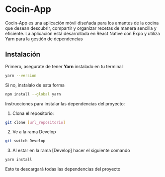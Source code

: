 # Cocin-App

Cocin-App es una aplicación móvil diseñada para los amantes de la cocina que desean descubrir, compartir y organizar recetas de manera sencilla y eficiente. La aplicación está desarrollada en React Native con Expo y utiliza Yarn para la gestión de dependencias

## Instalación

Primero, asegurate de tener **Yarn** instalado en tu terminal

```bash
yarn --version
```

Si no, instalalo de esta forma

```bash
npm install --global yarn
```

Instrucciones para instalar las dependencias del proyecto:

1. Clona el repositorio:

```bash
git clone [url_repositorio]
```

2. Ve a la rama Develop

```bash
git switch Develop
```

3. Al estar en la rama [Develop] hacer el siguiente comando

```bash
yarn install
```

Esto te descargará todas las dependencias del proyecto
